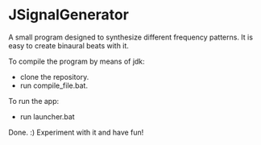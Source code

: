 JSignalGenerator
================

A small program designed to synthesize different frequency patterns. It is easy to create binaural beats with it.

To compile the program by means of jdk:
- clone the repository.
- run compile_file.bat.

To run the app:
- run launcher.bat

Done. :) Experiment with it and have fun!
